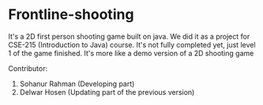 # Frontline-shooting
It's a 2D first person shooting game built on java. 
We did it as a project for CSE-215 (Introduction to Java) course. 
It's not fully completed yet, just level 1 of the game finished.
It's more like a demo version of a 2D shooting game 

Contributor:
1. Sohanur Rahman (Developing part)
2. Delwar Hosen (Updating part of the previous version) 
